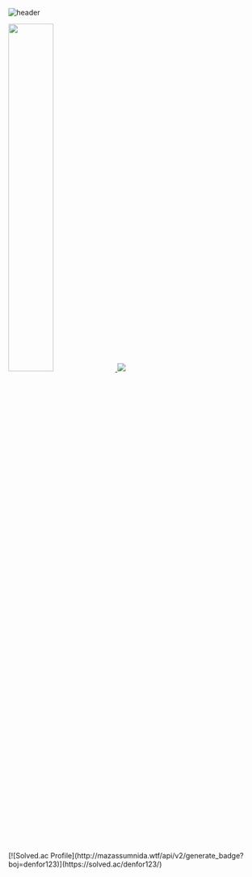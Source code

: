 
![header](https://capsule-render.vercel.app/api?type=waving&color=gradient&height=120&animation=fadeIn&section=footer&text=🚗🚘🚛&fontAlign=70)


<a href="s">
  <img src="https://github-readme-stats.vercel.app/api?username=minsung1386&theme=tokyonight&show_icons=true" width="42%" />
</a>
<a href="s">  <img src="https://github-readme-stats.vercel.app/api/top-langs/?username=minsung1386&exclude_repo=minsung1386.github.io&layout=compact&theme=tokyonight" />
</a>
<br>
[![Solved.ac Profile](http://mazassumnida.wtf/api/v2/generate_badge?boj=denfor123)](https://solved.ac/denfor123/)

<!--
**minsung1386/minsung1386** is a ✨ _special_ ✨ repository because its `README.md` (this file) appears on your GitHub profile.

Here are some ideas to get you started:

- 🔭 I’m currently working on ...
- 🌱 I’m currently learning ...
- 👯 I’m looking to collaborate on ...
- 🤔 I’m looking for help with ...
- 💬 Ask me about ...
- 📫 How to reach me: ...
- 😄 Pronouns: ...
- ⚡ Fun fact: ...
-->
